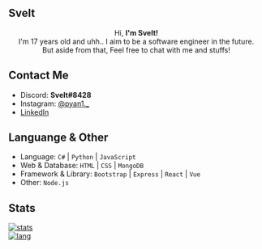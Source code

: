 ## Svelt
<center>
  Hi, <strong>I'm Svelt!</strong> <br> 
I'm 17 years old and uhh.. I aim to be a software engineer in the future. <br> But aside from that, Feel free to chat with me and stuffs!
</center>

## Contact Me
* Discord: **Svelt#8428**
* Instagram: [@pyan1._](https://www.instagram.com/pyan1._/)
* [LinkedIn](https://www.linkedin.com/in/afriyan-pratama-99a790215/)

## Languange & Other
* Language: `C#` | `Python` | `JavaScript`
* Web & Database: `HTML` | `CSS` | `MongoDB`
* Framework & Library: `Bootstrap` | `Express` | `React` | `Vue`
* Other: `Node.js`

## Stats
[![stats](https://github-readme-stats.vercel.app/api?username=yukii2k&count_private=true&show_icons=true&theme=omni&include_all_commits=true)](https://github.com/yukii2k/)
<br>
[![lang](https://github-readme-stats.vercel.app/api/top-langs/?username=yukii2k&layout=compact&theme=omni)](https://github.com/yukii2k/)
